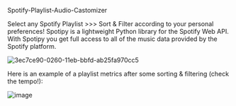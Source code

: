 Spotify-Playlist-Audio-Castomizer

Select any Spotify Playlist >>> Sort & Filter according to your personal preferences!
Spotipy is a lightweight Python library for the Spotify Web API. With Spotipy you get full access to all of the music data provided by the Spotify platform.

![3ec7ce90-0260-11eb-bbfd-ab25fa970cc5](https://user-images.githubusercontent.com/114693551/202274617-c0cce131-960f-4b70-b2a0-231625d94ced.png)


Here is an example of a playlist metrics after some sorting & filtering (check the tempo!):

![image](https://user-images.githubusercontent.com/114693551/199847227-b8a7a6b8-1d22-4c12-80ba-7a309f19e867.png)

